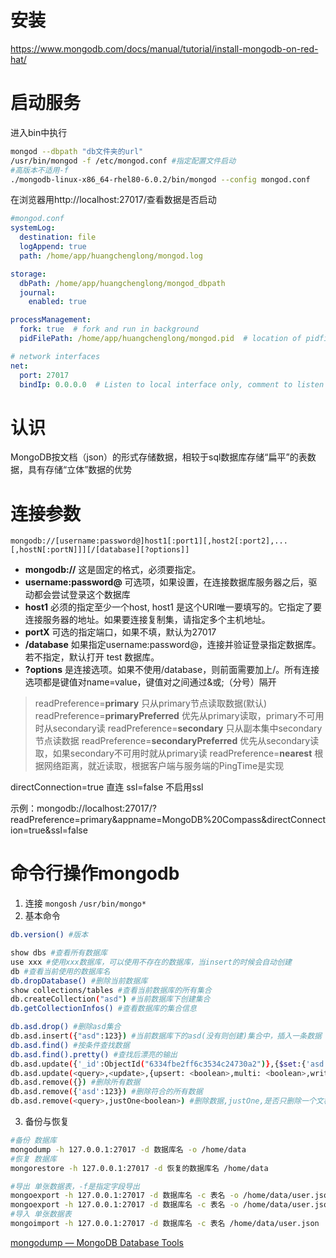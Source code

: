 # 安装
https://www.mongodb.com/docs/manual/tutorial/install-mongodb-on-red-hat/

# 启动服务
进入bin中执行
```bash
mongod --dbpath "db文件夹的url"
/usr/bin/mongod -f /etc/mongod.conf #指定配置文件启动
#高版本不适用-f
./mongodb-linux-x86_64-rhel80-6.0.2/bin/mongod --config mongod.conf
```
在浏览器用http://localhost:27017/查看数据是否启动

```yml
#mongod.conf
systemLog:
  destination: file
  logAppend: true
  path: /home/app/huangchenglong/mongod.log

storage:
  dbPath: /home/app/huangchenglong/mongod_dbpath
  journal:
    enabled: true

processManagement:
  fork: true  # fork and run in background
  pidFilePath: /home/app/huangchenglong/mongod.pid  # location of pidfile

# network interfaces
net:
  port: 27017
  bindIp: 0.0.0.0  # Listen to local interface only, comment to listen on all interfaces.

```
# 认识
MongoDB按文档（json）的形式存储数据，相较于sql数据库存储“扁平”的表数据，具有存储“立体”数据的优势

# 连接参数

```console
mongodb://[username:password@]host1[:port1][,host2[:port2],...[,hostN[:portN]]][/[database][?options]]
```

-   **mongodb://** 这是固定的格式，必须要指定。
-   **username:password@** 可选项，如果设置，在连接数据库服务器之后，驱动都会尝试登录这个数据库
-   **host1** 必须的指定至少一个host, host1 是这个URI唯一要填写的。它指定了要连接服务器的地址。如果要连接复制集，请指定多个主机地址。
-   **portX** 可选的指定端口，如果不填，默认为27017
-   **/database** 如果指定username:password@，连接并验证登录指定数据库。若不指定，默认打开 test 数据库。
-   **?options** 是连接选项。如果不使用/database，则前面需要加上/。所有连接选项都是键值对name=value，键值对之间通过&或;（分号）隔开

>readPreference=**primary** 只从primary节点读取数据(默认)
>readPreference=**primaryPreferred** 优先从primary读取，primary不可用时从secondary读
>readPreference=**secondary** 只从副本集中secondary节点读数据
>readPreference=****secondaryPreferred**** 优先从secondary读取，如果secondary不可用时就从primary读
>readPreference=****nearest**** 根据网络距离，就近读取，根据客户端与服务端的PingTime是实现

directConnection=true 直连
ssl=false 不启用ssl

示例：mongodb://localhost:27017/?readPreference=primary&appname=MongoDB%20Compass&directConnection=true&ssl=false

# 命令行操作mongodb

1. 连接
`mongosh`
`/usr/bin/mongo*`
2. 基本命令
```bash
db.version() #版本

show dbs #查看所有数据库
use xxx #使用xxx数据库，可以使用不存在的数据库，当insert的时候会自动创建
db #查看当前使用的数据库名
db.dropDatabase() #删除当前数据库
show collections/tables #查看当前数据库的所有集合
db.createCollection("asd") #当前数据库下创建集合
db.getCollectionInfos() #查看数据库的集合信息

db.asd.drop() #删除asd集合
db.asd.insert({"asd":123}) #当前数据库下的asd(没有则创建)集合中，插入一条数据
db.asd.find() #按条件查找数据
db.asd.find().pretty() #查找后漂亮的输出
db.asd.update({'_id':ObjectId("6334fbe2ff6c3534c24730a2")},{$set:{'asd':123}}) #修改一条数据
db.asd.update(<query>,<update>,{upsert: <boolean>,multi: <boolean>,writeConcern: <document>}) #upsert,不存在符合的query是否插入,默认为alse;是否批量,默认false,只更新找到的第一条记录
db.asd.remove({}) #删除所有数据
db.asd.remove({'asd':123}) #删除符合的所有数据
db.asd.remove(<query>,justOne<boolean>) #删除数据,justOne,是否只删除一个文档，默认为false
```

3. 备份与恢复
```bash
#备份 数据库
mongodump -h 127.0.0.1:27017 -d 数据库名 -o /home/data
#恢复 数据库
mongorestore -h 127.0.0.1:27017 -d 恢复的数据库名 /home/data

#导出 单张数据表，-f是指定字段导出
mongoexport -h 127.0.0.1:27017 -d 数据库名 -c 表名 -o /home/data/user.json
mongoexport -h 127.0.0.1:27017 -d 数据库名 -c 表名 -o /home/data/user.json -f "_id, username, password"
#导入 单张数据表
mongoimport -h 127.0.0.1:27017 -d 数据库名 -c 表名 /home/data/user.json
```

[mongodump — MongoDB Database Tools](https://www.mongodb.com/docs/database-tools/mongodump/#mongodb-binary-bin.mongodump)
